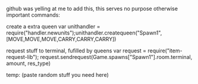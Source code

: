 github was yelling at me to add this, this serves no purpose otherwise
important commands:

create a extra queen
var unithandler = require("handler.newunits");unithandler.createqueen("Spawn1",[MOVE,MOVE,MOVE,CARRY,CARRY,CARRY])

request stuff to terminal, fufilled by queens
var request = require("item-request-lib"); request.sendrequest(Game.spawns["Spawn1"].room.terminal, amount, res_type)

temp:
(paste random stuff you need here)

